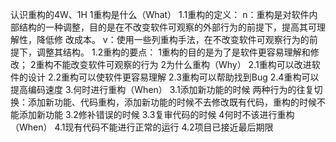 认识重构的4W、1H
1重构是什么（What）
1.1重构的定义：
n：重构是对软件内部结构的一种调整，目的是在不改变软件可观察的外部行为的前提下，提高其可理解性，降低修      改成本。
v：使用一些列重构手法，在不改变软件可观察行为的前提下，调整其结构。
1.2重构的要点：
1重构的目的是为了是软件更容易理解和修改；
2重构不能改变软件可观察的行为
2为什么重构（Why）
2.1重构可以改进软件的设计
2.2重构可以使软件更容易理解
2.3重构可以帮助找到Bug
2.4重构可以提高编码速度
3.何时进行重构（When）
3.1添加新功能的时候
两种行为的往复切换：添加新功能、代码重构，添加新功能的时候不去修改既有代码，重构的时候不能添加新功能
3.2修补错误的时候
3.3复审代码的时候
4何时不该进行重构（When）
4.1现有代码不能进行正常的运行
4.2项目已接近最后期限

